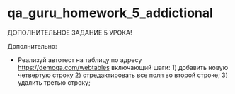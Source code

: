 # qa_guru_homework_5_addictional
ДОПОЛНИТЕЛЬНОЕ ЗАДАНИЕ 5 УРОКА!

Дополнительно:
- Реализуй автотест на таблицу по адресу https://demoqa.com/webtables включающий шаги: 1) добавить новую четвертую строку 2) отредактировать все поля во второй строке; 3) удалить третью строку;

